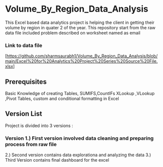 # Volume_By_Region_Data_Analysis
This Excel based data analytics project is helping the client in getting their volume by region in quater 2 of the year.
 This repository start from the raw data file included problem described on worksheet named as email
 ### Link to data file
[https://github.com/sharmsaurabh1/Volume_By_Region_Data_Analysis/blob/main/Excel%20for%20Analytics%20Project%20Series%20Source%20File.xlsx]

## Prerequisites
Basic Knowledge of creating Tables, SUMIFS,CountIFs XLookup ,VLookup ,Pivot Tables, custom and conditional formatting in Excel


## Version List
Project is divided into 3 versions :
### Version 1.) First version involved data cleaning and preparing process from raw file 
2.) Second version contains data explorationa and analyzing the data
3.) Third Version contains final dashboard for the excel 
